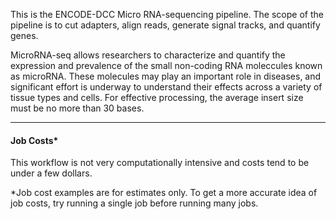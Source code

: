 This is the ENCODE-DCC Micro RNA-sequencing pipeline. The scope of the pipeline is to cut adapters, align reads, generate signal tracks, and quantify genes.

MicroRNA-seq allows researchers to characterize and quantify the expression and prevalence of the small non-coding RNA moleccules known as microRNA. These molecules may play an important role in diseases, and significant effort is underway to understand their effects across a variety of tissue types and cells. For effective processing, the average insert size must be no more than 30 bases.

---

#### Job Costs*
This workflow is not very computationally intensive and costs tend to be under a few dollars.

*Job cost examples are for estimates only. To get a more accurate idea of job costs, try running a single job before running many jobs.